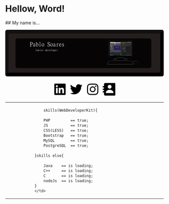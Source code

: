 # Hellow, Word!
 
 <p align=center"">
    ## My name is...
 </p>

 ![alt text](https://github.com/idpablo/idpablo/blob/main/img/banner.png)

 <p align="center">
        <a href="https://www.linkedin.com/in/idpablo/" target="_blank"><img src="https://github.com/idpablo/idpablo/blob/main/icon/bxl-linkedin-square.svg"></a>
        <a href="https://twitter.com/MakerLeal" target="_blank"><img src="https://github.com/idpablo/idpablo/blob/main/icon/bxl-twitter.svg"></a>
        <a href="https://www.instagram.com/idpabl/" target="_blank"><img src="https://github.com/idpablo/idpablo/blob/main/icon/bxl-instagram.svg"></a>
        <a mailto:pablo.soares.dev@gmail.com" target="_blank"><img src="https://github.com/idpablo/idpablo/blob/main/icon/bxs-contact.svg"></a>
</p>

<table>
     <tbody>
        <tr height="30px">
            <td width="1700px" h1>

                    skills(WebDeveloperKit){ 
                    
                    PHP         == true;
                    JS          == true;
                    CSS(LESS)   == true;
                    Bootstrap   == true;
                    MySQL       == true;
                    PostgreSQL  == true;

                }skills else{

                    Java    == is loading;
                    C++     == is loading;
                    C       == is loading;
                    nodeJs  == is loading;
                }
                </td>
</tr>
</tbody>
</table>



